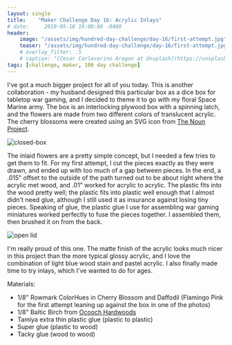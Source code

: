 ```yaml
---
layout: single
title:    "Maker Challenge Day 16: Acrylic Inlays"
# date:     2019-05-18 19:00:00 -0400
header:
    image: "/assets/img/hundred-day-challenge/day-16/first-attempt.jpg"
    teaser: "/assets/img/hundred-day-challenge/day-16/first-attempt.jpg"
    # overlay_filter: .5
    # caption: "[Cesar Carlevarino Aragon at Unsplash](https://unsplash.com/photos/NL_DF0Klepc)"
tags: [challenge, maker, 100 day challenge]
---
```

I've got a much bigger project for all of you today. This is another collaboration - my husband designed this particular box as a dice box for tabletop war gaming, and I decided to theme it to go with my floral Space Marine army. The box is an interlocking plywood box with a spinning latch, and the flowers are made from two different colors of translucent acrylic. The cherry blossoms were created using an SVG icon from [The Noun Project](https://thenounproject.com).

![closed-box]({{"/assets/img/hundred-day-challenge/day-16/from-above.jpg"}})

The inlaid flowers are a pretty simple concept, but I needed a few tries to get them to fit. For my first attempt, I cut the pieces exactly as they were drawn, and ended up with too much of a gap between pieces. In the end, a .015" offset to the outside of the path turned out to be about right where the acrylic met wood, and .01" worked for acrylic to acrylic. The plastic fits into the wood pretty well; the plastic fits into plastic well enough that I almost didn't need glue, although I still used it as insurance against losing tiny pieces. Speaking of glue, the plastic glue I use for assembling war gaming miniatures worked perfectly to fuse the pieces together. I assembled them, then brushed it on from the back.

![open lid]({{"/assets/img/hundred-day-challenge/day-16/open-lid.jpg"}})

I'm really proud of this one. The matte finish of the acrylic looks much nicer in this project than the more typical glossy acrylic, and I love the combination of light blue wood stain and pastel acrylic. I also finally made time to try inlays, which I've wanted to do for ages.

Materials:

* 1/8" Rowmark ColorHues in Cherry Blossom and Daffodil (Flamingo Pink for the first attempt leaning up against the box in one of the photos)
* 1/8" Baltic Birch from [Ocooch Hardwoods](http://www.ocoochhardwoods.com)
* Tamiya extra thin plastic glue (plastic to plastic)
* Super glue (plastic to wood)
* Tacky glue (wood to wood)